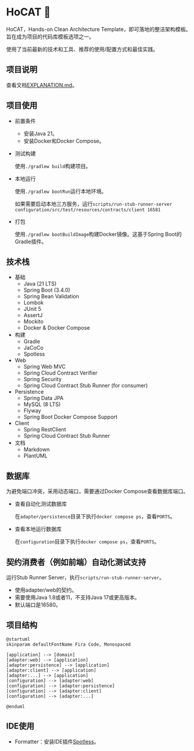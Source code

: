 # HoCAT 🐾

HoCAT，Hands-on Clean Architecture Template，即可落地的整洁架构模板。旨在成为项目的代码库模板选项之一。

使用了当前最新的技术和工具、推荐的使用/配置方式和最佳实践。

## 项目说明

查看文档[EXPLANATION.md](docs/EXPLANATION.md)。

## 项目使用

- 前置条件
  - 安装Java 21。
  - 安装Docker和Docker Compose。

- 测试构建

  使用`./gradlew build`构建项目。

- 本地运行

  使用`./gradlew bootRun`运行本地环境。

  如果需要启动本地三方服务，运行`scripts/run-stub-runner-server configuration/src/test/resources/contracts/client 16581`

- 打包

  使用`./gradlew bootBuildImage`构建Docker镜像。这基于Spring Boot的Gradle插件。

## 技术栈

- 基础
  - Java (21 LTS)
  - Spring Boot (3.4.0)
  - Spring Bean Validation
  - Lombok
  - JUnit 5
  - AssertJ
  - Mockito
  - Docker & Docker Compose
- 构建
  - Gradle
  - JaCoCo
  - Spotless
- Web
  - Spring Web MVC
  - Spring Cloud Contract Verifier
  - Spring Security
  - Spring Cloud Contract Stub Runner (for consumer)
- Persistence
  - Spring Data JPA
  - MySQL (8 LTS)
  - Flyway
  - Spring Boot Docker Compose Support
- Client
  - Spring RestClient
  - Spring Cloud Contract Stub Runner
- 文档
  - Markdown
  - PlantUML

## 数据库

为避免端口冲突，采用动态端口，需要通过Docker Compose查看数据库端口。

- 查看自动化测试数据库

  在`adapter/persistence`目录下执行`docker compose ps`，查看`PORTS`。

- 查看本地运行数据库

  在`configuration`目录下执行`docker compose ps`，查看`PORTS`。

## 契约消费者（例如前端）自动化测试支持

运行Stub Runner Server，执行`scripts/run-stub-runner-server`。

- 使用adapter/web的契约。
- 需要使用Java 1.8或者11，不支持Java 17或更高版本。
- 默认端口是16580。

## 项目结构

```plantuml
@startuml
skinparam defaultFontName Fira Code, Monospaced

[application] --> [domain]
[adapter:web] --> [application]
[adapter:persistence] --> [application]
[adapter:client] --> [application]
[adapter:...] --> [application]
[configuration] --> [adapter:web]
[configuration] --> [adapter:persistence]
[configuration] --> [adapter:client]
[configuration] --> [adapter:...]

@enduml
```

## IDE使用

- Formatter：安装IDE插件[Spotless](https://github.com/diffplug/spotless)。
